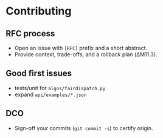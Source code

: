 # Contributing

## RFC process
- Open an issue with `[RFC]` prefix and a short abstract.
- Provide context, trade-offs, and a rollback plan (ΔM11.3).

## Good first issues
- tests/unit for `algos/fairdispatch.py`
- expand `api/examples/*.json`

## DCO
- Sign-off your commits (`git commit -s`) to certify origin.
